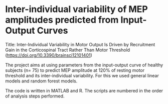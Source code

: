 # Inter-individual variability of MEP amplitudes predicted from Input-Output Curves


Title: Inter-Individual Variability in Motor Output Is Driven by Recruitment Gain in the Corticospinal Tract Rather Than Motor Threshold (https://doi.org/10.3390/brainsci12101401)

The project aims at using parameters from the input-output curve of healthy subjects (n= 75) to predict MEP amplitude at 120% of resting motor threshold and its inter-individual variability. For this we used general linear models and random forest models.

The code is written in MATLAB and R. The scripts are numbered in the order of analysis steps performed.
